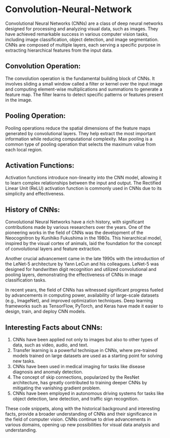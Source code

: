 # Convolution-Neural-Network
Convolutional Neural Networks (CNNs) are a class of deep neural networks designed for processing and analyzing visual data, such as images. They have achieved remarkable success in various computer vision tasks, including image classification, object detection, and image segmentation. CNNs are composed of multiple layers, each serving a specific purpose in extracting hierarchical features from the input data.

## Convolution Operation:
The convolution operation is the fundamental building block of CNNs. It involves sliding a small window called a filter or kernel over the input image and computing element-wise multiplications and summations to generate a feature map. The filter learns to detect specific patterns or features present in the image. 

## Pooling Operation:
Pooling operations reduce the spatial dimensions of the feature maps generated by convolutional layers. They help extract the most important information while reducing computational complexity. Max pooling is a common type of pooling operation that selects the maximum value from each local region. 

## Activation Functions:
Activation functions introduce non-linearity into the CNN model, allowing it to learn complex relationships between the input and output. The Rectified Linear Unit (ReLU) activation function is commonly used in CNNs due to its simplicity and effectiveness. 

## History of CNNs:
Convolutional Neural Networks have a rich history, with significant contributions made by various researchers over the years. One of the pioneering works in the field of CNNs was the development of the Neocognitron by Kunihiko Fukushima in the 1980s. This hierarchical model, inspired by the visual cortex of animals, laid the foundation for the concept of convolutional layers and feature extraction.

Another crucial advancement came in the late 1990s with the introduction of the LeNet-5 architecture by Yann LeCun and his colleagues. LeNet-5 was designed for handwritten digit recognition and utilized convolutional and pooling layers, demonstrating the effectiveness of CNNs in image classification tasks.

In recent years, the field of CNNs has witnessed significant progress fueled by advancements in computing power, availability of large-scale datasets (e.g., ImageNet), and improved optimization techniques. Deep learning frameworks such as TensorFlow, PyTorch, and Keras have made it easier to design, train, and deploy CNN models.

## Interesting Facts about CNNs:

1. CNNs have been applied not only to images but also to other types of data, such as video, audio, and text.
2. Transfer learning is a powerful technique in CNNs, where pre-trained models trained on large datasets are used as a starting point for solving new tasks.
3. CNNs have been used in medical imaging for tasks like disease diagnosis and anomaly detection.
4. The concept of skip connections, popularized by the ResNet architecture, has greatly contributed to training deeper CNNs by mitigating the vanishing gradient problem.
5. CNNs have been employed in autonomous driving systems for tasks like object detection, lane detection, and traffic sign recognition.


These code snippets, along with the historical background and interesting facts, provide a broader understanding of CNNs and their significance in the field of computer vision. CNNs continue to drive advancements in various domains, opening up new possibilities for visual data analysis and understanding.
